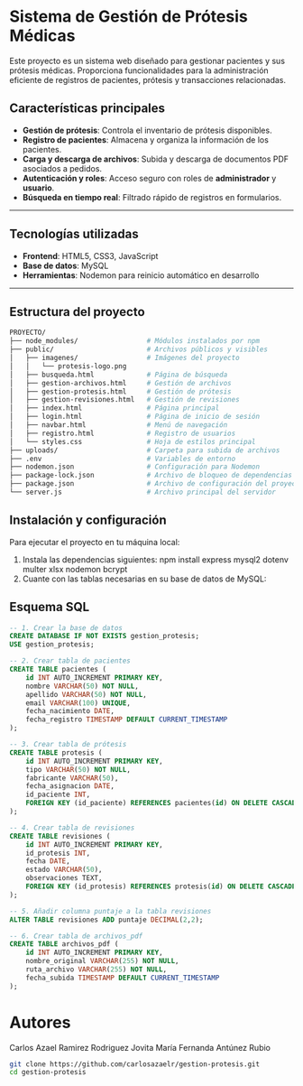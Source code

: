 # Sistema de Gestión de Prótesis Médicas

Este proyecto es un sistema web diseñado para gestionar pacientes y sus prótesis médicas. Proporciona funcionalidades para la administración eficiente de registros de pacientes, prótesis y transacciones relacionadas.

## Características principales

- **Gestión de prótesis**: Controla el inventario de prótesis disponibles.
- **Registro de pacientes**: Almacena y organiza la información de los pacientes.
- **Carga y descarga de archivos**: Subida y descarga de documentos PDF asociados a pedidos.
- **Autenticación y roles**: Acceso seguro con roles de **administrador** y **usuario**.
- **Búsqueda en tiempo real**: Filtrado rápido de registros en formularios.

---

## Tecnologías utilizadas

- **Frontend**: HTML5, CSS3, JavaScript
- **Base de datos**: MySQL
- **Herramientas**: Nodemon para reinicio automático en desarrollo

---

## Estructura del proyecto
```bash
PROYECTO/
├── node_modules/                 # Módulos instalados por npm
├── public/                       # Archivos públicos y visibles
│   ├── imagenes/                 # Imágenes del proyecto
│   │   └── protesis-logo.png
│   ├── busqueda.html             # Página de búsqueda
│   ├── gestion-archivos.html     # Gestión de archivos
│   ├── gestion-protesis.html     # Gestión de prótesis
│   ├── gestion-revisiones.html   # Gestión de revisiones
│   ├── index.html                # Página principal
│   ├── login.html                # Página de inicio de sesión
│   ├── navbar.html               # Menú de navegación
│   ├── registro.html             # Registro de usuarios
│   └── styles.css                # Hoja de estilos principal
├── uploads/                      # Carpeta para subida de archivos
├── .env                          # Variables de entorno
├── nodemon.json                  # Configuración para Nodemon
├── package-lock.json             # Archivo de bloqueo de dependencias
├── package.json                  # Archivo de configuración del proyecto
└── server.js                     # Archivo principal del servidor
```
##  Instalación y configuración

Para ejecutar el proyecto en tu máquina local:
1. Instala las dependencias siguientes: npm install express mysql2 dotenv multer xlsx nodemon bcrypt
2. Cuante con las tablas necesarias en su base de datos de MySQL:

## Esquema SQL
```sql
-- 1. Crear la base de datos
CREATE DATABASE IF NOT EXISTS gestion_protesis;
USE gestion_protesis;

-- 2. Crear tabla de pacientes
CREATE TABLE pacientes (
    id INT AUTO_INCREMENT PRIMARY KEY,
    nombre VARCHAR(50) NOT NULL,
    apellido VARCHAR(50) NOT NULL,
    email VARCHAR(100) UNIQUE,
    fecha_nacimiento DATE,
    fecha_registro TIMESTAMP DEFAULT CURRENT_TIMESTAMP
);

-- 3. Crear tabla de prótesis
CREATE TABLE protesis (
    id INT AUTO_INCREMENT PRIMARY KEY,
    tipo VARCHAR(50) NOT NULL,
    fabricante VARCHAR(50),
    fecha_asignacion DATE,
    id_paciente INT,
    FOREIGN KEY (id_paciente) REFERENCES pacientes(id) ON DELETE CASCADE
);

-- 4. Crear tabla de revisiones
CREATE TABLE revisiones (
    id INT AUTO_INCREMENT PRIMARY KEY,
    id_protesis INT,
    fecha DATE,
    estado VARCHAR(50),
    observaciones TEXT,
    FOREIGN KEY (id_protesis) REFERENCES protesis(id) ON DELETE CASCADE
);

-- 5. Añadir columna puntaje a la tabla revisiones
ALTER TABLE revisiones ADD puntaje DECIMAL(2,2);

-- 6. Crear tabla de archivos_pdf
CREATE TABLE archivos_pdf (
    id INT AUTO_INCREMENT PRIMARY KEY,
    nombre_original VARCHAR(255) NOT NULL,
    ruta_archivo VARCHAR(255) NOT NULL,
    fecha_subida TIMESTAMP DEFAULT CURRENT_TIMESTAMP
);
```
# Autores
Carlos Azael Ramirez Rodriguez
Jovita María Fernanda Antúnez Rubio

```bash
git clone https://github.com/carlosazaelr/gestion-protesis.git
cd gestion-protesis
```
